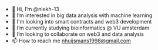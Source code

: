 - 👋 Hi, I’m @niekh-13
- 👀 I’m interested in big data analysis with machine learning
- 🔮 I'm looking into smart contracts and web3 development 
- 🌱 I’m currently studying bioinformatics @ VU amsterdam
- 💞️ I’m looking to collaborate on web3 and data analysis
- 📫 How to reach me nhuijsmans1998@gmail.com
